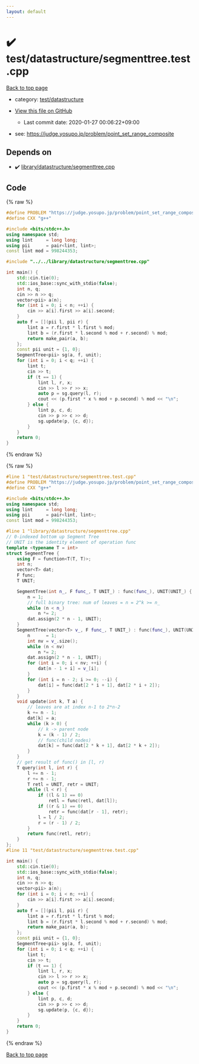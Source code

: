 ```yaml
---
layout: default
---
```


<!-- mathjax config similar to math.stackexchange -->
<script type="text/javascript" async
  src="https://cdnjs.cloudflare.com/ajax/libs/mathjax/2.7.5/MathJax.js?config=TeX-MML-AM_CHTML">
</script>
<script type="text/x-mathjax-config">
  MathJax.Hub.Config({
    TeX: { equationNumbers: { autoNumber: "AMS" }},
    tex2jax: {
      inlineMath: [ ['$','$'] ],
      processEscapes: true
    },
    "HTML-CSS": { matchFontHeight: false },
    displayAlign: "left",
    displayIndent: "2em"
  });
</script>

<script type="text/javascript" src="https://cdnjs.cloudflare.com/ajax/libs/jquery/3.4.1/jquery.min.js"></script>
<script src="https://cdn.jsdelivr.net/npm/jquery-balloon-js@1.1.2/jquery.balloon.min.js" integrity="sha256-ZEYs9VrgAeNuPvs15E39OsyOJaIkXEEt10fzxJ20+2I=" crossorigin="anonymous"></script>
<script type="text/javascript" src="../../../assets/js/copy-button.js"></script>
<link rel="stylesheet" href="../../../assets/css/copy-button.css" />


# :heavy_check_mark: test/datastructure/segmenttree.test.cpp

<a href="../../../index.html">Back to top page</a>

* category: <a href="../../../index.html#dd2863e470d2af8ee92181d6e8c27bbc">test/datastructure</a>
* <a href="{{ site.github.repository_url }}/blob/master/test/datastructure/segmenttree.test.cpp">View this file on GitHub</a>
    - Last commit date: 2020-01-27 00:06:22+09:00


* see: <a href="https://judge.yosupo.jp/problem/point_set_range_composite">https://judge.yosupo.jp/problem/point_set_range_composite</a>


## Depends on

* :heavy_check_mark: <a href="../../../library/library/datastructure/segmenttree.cpp.html">library/datastructure/segmenttree.cpp</a>


## Code

<a id="unbundled"></a>
{% raw %}
```cpp
#define PROBLEM "https://judge.yosupo.jp/problem/point_set_range_composite"
#define CXX "g++"

#include <bits/stdc++.h>
using namespace std;
using lint     = long long;
using pii      = pair<lint, lint>;
const lint mod = 998244353;

#include "../../library/datastructure/segmenttree.cpp"

int main() {
    std::cin.tie(0);
    std::ios_base::sync_with_stdio(false);
    int n, q;
    cin >> n >> q;
    vector<pii> a(n);
    for (int i = 0; i < n; ++i) {
        cin >> a[i].first >> a[i].second;
    }
    auto f = [](pii l, pii r) {
        lint a = r.first * l.first % mod;
        lint b = (r.first * l.second % mod + r.second) % mod;
        return make_pair(a, b);
    };
    const pii unit = {1, 0};
    SegmentTree<pii> sg(a, f, unit);
    for (int i = 0; i < q; ++i) {
        lint t;
        cin >> t;
        if (t == 1) {
            lint l, r, x;
            cin >> l >> r >> x;
            auto p = sg.query(l, r);
            cout << (p.first * x % mod + p.second) % mod << "\n";
        } else {
            lint p, c, d;
            cin >> p >> c >> d;
            sg.update(p, {c, d});
        }
    }
    return 0;
}
```
{% endraw %}

<a id="bundled"></a>
{% raw %}
```cpp
#line 1 "test/datastructure/segmenttree.test.cpp"
#define PROBLEM "https://judge.yosupo.jp/problem/point_set_range_composite"
#define CXX "g++"

#include <bits/stdc++.h>
using namespace std;
using lint     = long long;
using pii      = pair<lint, lint>;
const lint mod = 998244353;

#line 1 "library/datastructure/segmenttree.cpp"
// 0-indexed bottom up Segment Tree
// UNIT is the identity element of operation func
template <typename T = int>
struct SegmentTree {
    using F = function<T(T, T)>;
    int n;
    vector<T> dat;
    F func;
    T UNIT;

    SegmentTree(int n_, F func_, T UNIT_) : func(func_), UNIT(UNIT_) {
        n = 1;
        // full binary tree: num of leaves = n = 2^k >= n_
        while (n < n_)
            n *= 2;
        dat.assign(2 * n - 1, UNIT);
    }
    SegmentTree(vector<T> v_, F func_, T UNIT_) : func(func_), UNIT(UNIT_) {
        n      = 1;
        int nv = v_.size();
        while (n < nv)
            n *= 2;
        dat.assign(2 * n - 1, UNIT);
        for (int i = 0; i < nv; ++i) {
            dat[n - 1 + i] = v_[i];
        }
        for (int i = n - 2; i >= 0; --i) {
            dat[i] = func(dat[2 * i + 1], dat[2 * i + 2]);
        }
    }
    void update(int k, T a) {
        // leaves are at index n-1 to 2*n-2
        k += n - 1;
        dat[k] = a;
        while (k > 0) {
            // k -> parent node
            k = (k - 1) / 2;
            // func(child nodes)
            dat[k] = func(dat[2 * k + 1], dat[2 * k + 2]);
        }
    }
    // get result of func() in [l, r)
    T query(int l, int r) {
        l += n - 1;
        r += n - 1;
        T retl = UNIT, retr = UNIT;
        while (l < r) {
            if ((l & 1) == 0)
                retl = func(retl, dat[l]);
            if ((r & 1) == 0)
                retr = func(dat[r - 1], retr);
            l = l / 2;
            r = (r - 1) / 2;
        }
        return func(retl, retr);
    }
};
#line 11 "test/datastructure/segmenttree.test.cpp"

int main() {
    std::cin.tie(0);
    std::ios_base::sync_with_stdio(false);
    int n, q;
    cin >> n >> q;
    vector<pii> a(n);
    for (int i = 0; i < n; ++i) {
        cin >> a[i].first >> a[i].second;
    }
    auto f = [](pii l, pii r) {
        lint a = r.first * l.first % mod;
        lint b = (r.first * l.second % mod + r.second) % mod;
        return make_pair(a, b);
    };
    const pii unit = {1, 0};
    SegmentTree<pii> sg(a, f, unit);
    for (int i = 0; i < q; ++i) {
        lint t;
        cin >> t;
        if (t == 1) {
            lint l, r, x;
            cin >> l >> r >> x;
            auto p = sg.query(l, r);
            cout << (p.first * x % mod + p.second) % mod << "\n";
        } else {
            lint p, c, d;
            cin >> p >> c >> d;
            sg.update(p, {c, d});
        }
    }
    return 0;
}

```
{% endraw %}

<a href="../../../index.html">Back to top page</a>

